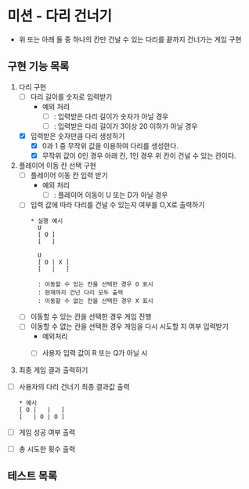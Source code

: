 # 미션 - 다리 건너기
- 위 또는 아래 둘 중 하나의 칸만 건널 수 있는 다리를 끝까지 건너가는 게임 구현

## 구현 기능 목록

1) 다리 구현
   - [ ] 다리 길이를 숫자로 입력받기
     * 예외 처리 
       * [ ] : 입력받은 다리 길이가 숫자가 아닐 경우 
       * [ ] : 입력받은 다리 길이가 3이상 20 이하가 아닐 경우 
   - [x] 입력받은 숫자만큼 다리 생성하기
     - [x] 0과 1 중 무작위 값을 이용하여 다리를 생성한다.
     - [x] 무작위 값이 0인 경우 아래 칸, 1인 경우 위 칸이 건널 수 있는 칸이다.
   
2) 플레이어 이동 칸 선택 구현
    - [ ] 플레이어 이동 칸 입력 받기 
      * 예외 처리
        * [ ] : 플레이어 이동이 U 또는 D가 아닐 경우 
      
    - [ ] 입력 값에 따라 다리를 건널 수 있는지 여부를 O,X로 출력하기
      ```
      * 실행 예시
        U
        [ O ]
        [   ]

        U
        [ O | X ]
        [   |   ] 
      
        : 이동할 수 있는 칸을 선택한 경우 O 표시
        : 현재까지 건넌 다리 모두 출력
        : 이동할 수 없는 칸을 선택한 경우 X 표시
        ```
    - [ ] 이동할 수 있는 칸을 선택한 경우 게임 진행  
    - [ ] 이동할 수 없는 칸을 선택한 경우 게임을 다시 시도할 지 여부 입력받기
      * 예외처리
      * [ ] 사용자 입력 값이 R 또는 Q가 아닐 시
      
    

3) 최종 게임 결과 출력하기
  - [ ] 사용자의 다리 건너기 최종 결과값 출력
    ```
    * 예시 
    [ O |   |   ]
    [   | O | O ]
    ```
  - [ ] 게임 성공 여부 출력
  - [ ] 총 시도한 횟수 출력


## 테스트 목록

